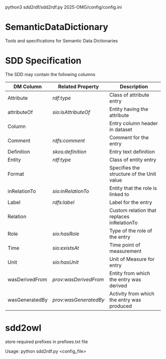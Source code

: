python3 sdd2rdf/sdd2rdf.py 2025-OMG/config/config.ini

# SemanticDataDictionary
Tools and specifications for Semantic Data Dictionaries

# SDD Specification
The SDD may contain the following columns

| DM Column | Related Property | Description |
|------------ | -------------| -------------|
| Attribute    | _rdf:type_ | Class of attribute entry |
| attributeOf | _sio:isAttributeOf_ | Entity having the attribute |
| Column |  | Entry column header in dataset |
| Comment | _rdfs:comment_ | Comment for the entry |
| Definition | _skos:definition_ | Entry text definition|
| Entity | _rdf:type_ | Class of entity entry |
| Format | | Specifies the structure of the Unit value|
| inRelationTo | _sio:inRelationTo_ | Entity that the role is linked to |
| Label | _rdfs:label_ | Label for the entry |
| Relation | | Custom relation that replaces inRelationTo |
| Role | _sio:hasRole_ | Type of the role of the entry |
| Time | _sio:existsAt_ | Time point of measurement |
| Unit | _sio:hasUnit_ | Unit of Measure for entry |
| wasDerivedFrom | _prov:wasDerivedFrom_ | Entity from which the entry was derived |
| wasGeneratedBy | _prov:wasGeneratedBy_ | Activity from which the entry was produced |

# sdd2owl
store required prefixes in prefixes.txt file

Usage: python sdd2rdf.py <config_file> 

